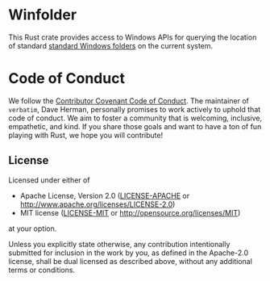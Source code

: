 # Winfolder

This Rust crate provides access to Windows APIs for querying the location of standard
[standard Windows folders](https://msdn.microsoft.com/en-us/library/windows/desktop/bb776911.aspx)
on the current system.

# Code of Conduct

We follow the [Contributor Covenant Code of Conduct](https://www.contributor-covenant.org/version/1/4/code-of-conduct.html).
The maintainer of `verbatim`, Dave Herman, personally promises to work actively to uphold that code of conduct.
We aim to foster a community that is welcoming, inclusive, empathetic, and kind.
If you share those goals and want to have a ton of fun playing with Rust, we hope you will contribute!

## License

Licensed under either of

 * Apache License, Version 2.0 ([LICENSE-APACHE](LICENSE-APACHE) or http://www.apache.org/licenses/LICENSE-2.0)
 * MIT license ([LICENSE-MIT](LICENSE-MIT) or http://opensource.org/licenses/MIT)

at your option.

Unless you explicitly state otherwise, any contribution intentionally submitted for inclusion in the work by you, as defined in the Apache-2.0 license, shall be dual licensed as described above, without any additional terms or conditions.
